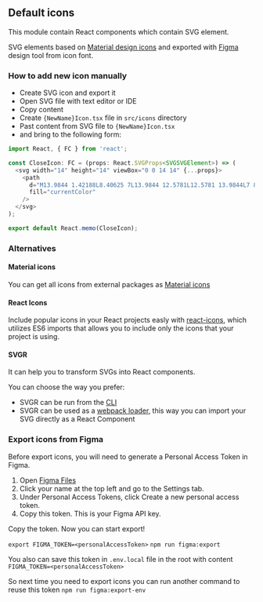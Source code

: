 ## Default icons

This module contain React components which contain SVG element.

SVG elements based on
[Material design icons](https://material.io/resources/icons)
and exported with [Figma](https://www.figma.com/) design tool from icon font.

### How to add new icon manually

- Create SVG icon and export it
- Open SVG file with text editor or IDE
- Copy content
- Create `{NewName}Icon.tsx` file in `src/icons` directory
- Past content from SVG file to `{NewName}Icon.tsx`
- and bring to the following form:

```typescript jsx
import React, { FC } from 'react';

const CloseIcon: FC = (props: React.SVGProps<SVGSVGElement>) => (
  <svg width="14" height="14" viewBox="0 0 14 14" {...props}>
    <path
      d="M13.9844 1.42188L8.40625 7L13.9844 12.5781L12.5781 13.9844L7 8.40625L1.42188 13.9844L0.015625 12.5781L5.59375 7L0.015625 1.42188L1.42188 0.015625L7 5.59375L12.5781 0.015625L13.9844 1.42188Z"
      fill="currentColor"
    />
  </svg>
);

export default React.memo(CloseIcon);
```

### Alternatives

#### Material icons

You can get all icons from external packages as [Material icons](https://material-ui.com/components/material-icons/)

#### React Icons

Include popular icons in your React projects easly with [react-icons](https://react-icons.netlify.com/), which utilizes ES6 imports that allows you to include only the icons that your project is using.

#### SVGR

It can help you to transform SVGs into React components.

You can choose the way you prefer:

- SVGR can be run from the [CLI](https://react-svgr.com/docs/cli/)
- SVGR can be used as a [webpack loader](https://react-svgr.com/docs/webpack/), this way you can import your SVG directly as a React Component

### Export icons from Figma

Before export icons, you will need to generate a Personal Access Token in Figma.

1. Open [Figma Files](https://www.figma.com/files)
2. Click your name at the top left and go to the Settings tab.
3. Under Personal Access Tokens, click Create a new personal access token.
4. Copy this token. This is your Figma API key.

Copy the token. Now you can start export!

`export FIGMA_TOKEN=<personalAccessToken>`
`npm run figma:export`

You also can save this token in `.env.local` file in the root with content
`FIGMA_TOKEN=<personalAccessToken>`

So next time you need to export icons you can run another command to reuse this token
`npm run figma:export-env`
